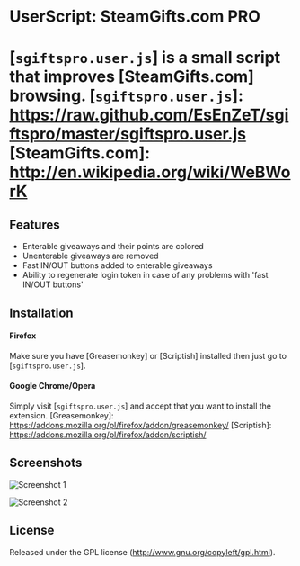 # UserScript: SteamGifts.com PRO
[`sgiftspro.user.js`] is a small script that improves [SteamGifts.com] browsing.
[`sgiftspro.user.js`]: https://raw.github.com/EsEnZeT/sgiftspro/master/sgiftspro.user.js
[SteamGifts.com]: http://en.wikipedia.org/wiki/WeBWorK
=========

## Features
* Enterable giveaways and their points are colored
* Unenterable giveaways are removed
* Fast IN/OUT buttons added to enterable giveaways
* Ability to regenerate login token in case of any problems with 'fast IN/OUT buttons'


## Installation
#### Firefox
Make sure you have [Greasemonkey] or [Scriptish] installed then just go to [`sgiftspro.user.js`].

#### Google Chrome/Opera
Simply visit [`sgiftspro.user.js`] and accept that you want to install the extension.
[Greasemonkey]: https://addons.mozilla.org/pl/firefox/addon/greasemonkey/
[Scriptish]: https://addons.mozilla.org/pl/firefox/addon/scriptish/


## Screenshots
![Screenshot 1](https://raw.github.com/EsEnZeT/sgiftspro/master/screenshots/s1.png)

![Screenshot 2](https://raw.github.com/EsEnZeT/sgiftspro/master/screenshots/s2.png)


## License
Released under the GPL license (http://www.gnu.org/copyleft/gpl.html).

